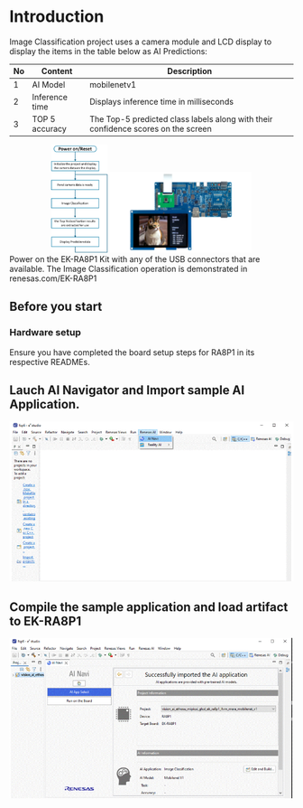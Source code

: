# Introduction


 Image Classification project uses a camera module and LCD display to display the items in the table below as AI Predictions:  


| No   | Content            | Description      |
| ---- | --------------- | --------- |
|1|AI Model|mobilenetv1|
|2|Inference time|Displays inference time in milliseconds|
|3|TOP 5 accuracy|The Top-5 predicted class labels along with their confidence scores on the screen|

<div align="center">
<img src ="./assets/IM_flow.png" width="20%">  <img src ="./assets/Image_class_demo.png" width="50%">  


<div align="left">
Power on the EK-RA8P1 Kit with any of the USB connectors that are available.  
The Image Classification operation is demonstrated in renesas.com/EK-RA8P1  

## Before you start  

### Hardware setup  
Ensure you have completed the board setup steps for RA8P1 in its respective READMEs.  

## Lauch AI Navigator and Import sample AI Application.  

<div align="center">
<img src ="./assets/IC_install_demo.gif"> 

<div align="left">
 
## Compile the sample application and load artifact to EK-RA8P1

<div align="center">
<img src ="./assets/build_run.gif">  
<div align="left">






